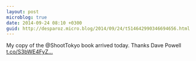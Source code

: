 ```yaml
---
layout: post
microblog: true
date: 2014-09-24 08:10 +0300
guid: http://desparoz.micro.blog/2014/09/24/t514642990346694656.html
---
```

My copy of the @ShootTokyo book arrived today. Thanks Dave Powell [t.co/S3bWE4FyZ...](http://t.co/S3bWE4FyZT)
